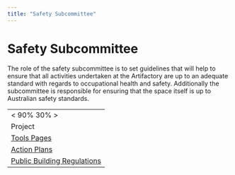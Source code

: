 ```yaml
---
title: "Safety Subcommittee"
---
```

# Safety Subcommittee

The role of the safety subcommittee is to set guidelines that will help to ensure that all activities undertaken at the Artifactory are up to an adequate standard with regards to occupational health and safety. Additionally the subcommittee is responsible for ensuring that the space itself is up to Australian safety standards.

|                                                                     |
|---------------------------------------------------------------------|
| \< 90% 30% \>                                                       |
| Project                                                             |
| [Tools Pages](/tools/)                                              |
| [Action Plans](/subcommittee/safety/plans/)                         |
| [Public Building Regulations](/subcommittee/safety/publicbuilding/) |

